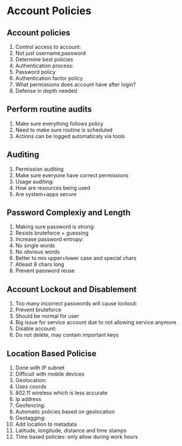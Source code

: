 # Account Policies

## Account policies

1. Control access to account:
 1. Not just username;password
 1. Determine best policies
1. Authentication process:
 1. Password policy
 1. Authentication factor policy
1. What permissions does account have after login?
1. Defense in depth needed

##  Perform routine audits

1. Make sure everything follows policy
1. Need to make sure routine is scheduled
1. Actions can be logged automaticaly via tools

## Auditing

1. Permission auditing
1. Make sure everyone have correct permissions
1. Usage auditing:
 1. How are resources being used
 1. Are system+apps secure

## Password Complexiy and Length

1. Making sure password is strong:
 1. Resists bruteforce + guessing
1. Increase password entropy:
 1. No single words
 1. No obvious words
 1. Better to mix upper+lower case and special chars
1. Atleast 8 chars long
1. Prevent password reuse

## Account Lockout and Disablement

1. Too many incorrect passwords will cause lockout:
 1. Prevent bruteforce
 1. Should be normal for user
 1. Big issue for service account due to not allowing service anymore
1. Disable account:
 1. Do not delete, may contain important keys

## Location Based Policise

1. Done with IP subnet
1. Difficult with mobile devices
1. Geolocation:
 1. Uses coords
 1. 802.11 wireless which is less accurate
 1. Ip address
1. Geofencing:
 1. Automatic policies based on geolocation
1. Geotagging:
 1. Add location to metadata
 1. Latitude, longitude, distance and time stamps
1. Time based policies: only allow during work hours
